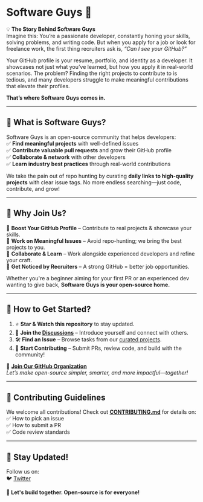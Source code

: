 # Software Guys 🚀

💡 **The Story Behind Software Guys**  
Imagine this: You’re a passionate developer, constantly honing your skills, solving problems, and writing code. But when you apply for a job or look for freelance work, the first thing recruiters ask is, *“Can I see your GitHub?”*  

Your GitHub profile is your resume, portfolio, and identity as a developer. It showcases not just what you’ve learned, but how you apply it in real-world scenarios. The problem? Finding the right projects to contribute to is tedious, and many developers struggle to make meaningful contributions that elevate their profiles.  

**That’s where Software Guys comes in.**

---

## 🚀 What is Software Guys?
Software Guys is an open-source community that helps developers:  
✅ **Find meaningful projects** with well-defined issues  
✅ **Contribute valuable pull requests** and grow their GitHub profile  
✅ **Collaborate & network** with other developers  
✅ **Learn industry best practices** through real-world contributions  

We take the pain out of repo hunting by curating **daily links to high-quality projects** with clear issue tags. No more endless searching—just code, contribute, and grow!

---

## 🎯 Why Join Us?
🔹 **Boost Your GitHub Profile** – Contribute to real projects & showcase your skills.  
🔹 **Work on Meaningful Issues** – Avoid repo-hunting; we bring the best projects to you.  
🔹 **Collaborate & Learn** – Work alongside experienced developers and refine your craft.  
🔹 **Get Noticed by Recruiters** – A strong GitHub = better job opportunities.  

Whether you're a beginner aiming for your first PR or an experienced dev wanting to give back, **Software Guys is your open-source home.**

---

## 🚀 How to Get Started?
1. ⭐ **Star & Watch this repository** to stay updated.  
2. 💬 **Join the [Discussions](https://github.com/SoftwareGuys/your-repo-name/discussions)** – Introduce yourself and connect with others.  
3. 🛠️ **Find an Issue** – Browse tasks from our [curated projects](https://github.com/SoftwareGuys/your-repo-name/issues).  
4. 🚀 **Start Contributing** – Submit PRs, review code, and build with the community!  

🔗 **[Join Our GitHub Organization](https://github.com/SoftwareGuys)**  
*Let’s make open-source simpler, smarter, and more impactful—together!*

---

## 🤝 Contributing Guidelines
We welcome all contributions! Check out **[CONTRIBUTING.md](CONTRIBUTING.md)** for details on:  
✅ How to pick an issue  
✅ How to submit a PR  
✅ Code review standards  

---

## 📢 Stay Updated!
Follow us on:  
🐦 [Twitter](https://x.com/i/communities/1877144599015338394)  

**🚀 Let's build together. Open-source is for everyone!**
